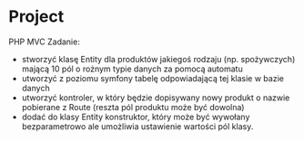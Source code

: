 # Project
PHP MVC 
Zadanie:
- stworzyć klasę  Entity dla produktów jakiegoś rodzaju (np. spożywczych) mającą 10 pól o rożnym typie danych za pomocą automatu
- utworzyć z poziomu symfony tabelę odpowiadającą tej klasie w bazie danych
- utworzyć kontroler, w który będzie dopisywany nowy produkt o nazwie pobierane z Route (reszta pól produktu może być dowolna)
- dodać do klasy Entity konstruktor, który może być wywołany bezparametrowo ale umożliwia ustawienie wartości pól klasy.

